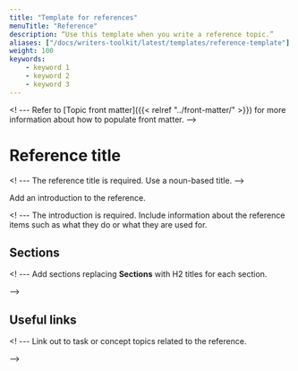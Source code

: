 ```yaml
---
title: "Template for references"
menuTitle: "Reference"
description: “Use this template when you write a reference topic.”
aliases: ["/docs/writers-toolkit/latest/templates/reference-template"]
weight: 100
keywords:
    - keyword 1
    - keyword 2
    - keyword 3
---
```

<! --- Refer to [Topic front matter]({{< relref "../front-matter/" >}}) for more information about how to populate front matter. -->


# Reference title
<!-- vale Grafana.Quotes = NO -->
<! --- The reference title is required.  Use a noun-based title. -->
<!-- vale Grafana.Quotes = YES -->

Add an introduction to the reference.

<! --- The introduction is required. Include information about the reference items such as what they do or what they are used for.

## Sections

<! --- Add sections replacing **Sections** with H2 titles for each section.

-->

## Useful links

<! --- Link out to task or concept topics related to the reference.

-->
